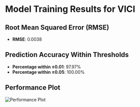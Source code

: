 # Model Training Results for VICI

## Root Mean Squared Error (RMSE)
- **RMSE**: 0.0038

## Prediction Accuracy Within Thresholds
- **Percentage within ±0.01**: 97.97%
- **Percentage within ±0.05**: 100.00%

## Performance Plot
![Performance Plot](../imgs/VICI.png)
